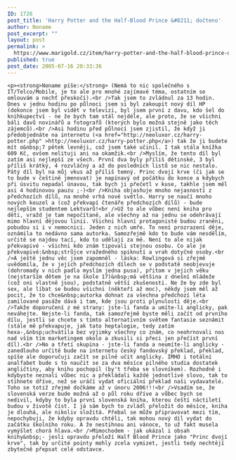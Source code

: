 ```yaml
---
ID: 1726
post_title: 'Harry Potter and the Half-Blood Prince &#8211; dočteno'
author: Noname
post_excerpt: ""
layout: post
permalink: >
  https://www.marigold.cz/item/harry-potter-and-the-half-blood-prince-docteno
published: true
post_date: 2005-07-16 20:33:36
---
```

	<p><strong>Noname píše:</strong> (Nemá to nic společného s IT/Telco/Mobile, je to ale pro mnohé zajímavé téma, ostatním se omlouvám a nechť přeskočí).<br />Tak jsem to zvládnul za 13 hodin. Dnes v jednu hodinu po půlnoci jsem si byl zakoupit nový díl HP (dokonce jsem byl vidět v televizi, byl jsem první z davu, kdo šel do knihkupectví - ne že bych tam stál nejdéle, ale proto, že se všichni báli davů novinářů a fotografů (kterých bylo možná stejně jako těch zájemců).<br />Asi hodinu před půlnocí jsem zjistil, že když ji předobjednáte na internetu (<a href="http://neoluxor.cz/harry-potter.php" >http://neoluxor.cz/harry-potter.php</a>) tak že ji budete mít o&nbsp;7 pětek levněji, což jsem také učinil. I tak stála knížka 609 Kč, ovšem nelituji ani na okamžik.<br />Myslím, že tento díl byl zatím asi nejlepší ze všech. První dva byly příliš dětinské, 3 byl příliš krátký, 4 rozvláčný a až do posledních listů se nic nestalo. Pátý díl byl na můj vkus až příliš temný. Princ dvojí krve (či jak se to bude v češtině jmenovat) je napínavý od počátku do konce a kdybych při úsvitu nepadal únavou, tak bych ji přečetl v kuse, takhle jsem měl asi 4 hodinovou pauzu ;-)<br />Kniha objasňuje mnoho nejasností z předchozích dílů, na mnohé vrhá nové světlo. Harry se naučí mnoho nových kouzel a (což překvapí čtenáře předchozích dílů) - bude nejlepším studentem Lektvarů!<br />Už to ale vůbec není kniha pro děti, vražd je tam nepočítaně, ale všechny až na jednu se odehrávají mimo hlavní dějovou linii. Všichni hlavní protagonisté budou zraněni, pobudou si i v nemocnici. Jeden z nich umře. To není prozrazení děje, oznámila to nedávno sama autorka. Samozřejmě kdo to bude vám nesdělím, určitě se najdou tací, kdo to udělají za mě. Není to ale nijak překvapivé - všichni kdo znám tipovali stejnou osobu. Co ale je překvapivé:&nbsp;strůjce vražedného spiknutí a vrah dotyčné osoby.<br />A ještě jednu věc jsem zapomněl - láska: Rowlingová si zřejmě uvědomila, že v jejích předchozích dílech se v podstatě neobjevuje (dohromady v nich padla myslím jedna pusa), přitom v jejich věku (nejstarším dětem je na škole 17)&nbsp;má většina z dnešní mládeže (což oni vlastně jsou), podstatně větší zkušenosti. Ne že by zde byl sex, ale líbat se budou všichni (někteří až moc), někdy jsem měl až pocit, že to chce&nbsp;autorka dohnat za všechna předchozí léta zamilované pasáže dává i tam, kde jsou proti plynulosti děje.<br />Takže doporučení z mé strany: jste-li fanda a umíte-li anglicky, pak neváhejte. Nejste-li fanda, tak samozřejmě byste měli začít od prvního dílu, jestli se chcete s tímto alternativním světem fantasie seznámit (stále mě překvapuje, jak tato heptalogie, tedy zatím hexa-,&nbsp;uchvátila bez výjimky všechny co znám, co neohrnovali nos nad vším tím marketingem okolo a zkusili si přeci jen přečíst první díl).<br />No a třetí skupina - jste-li fanda a neumíte-li anglicky - zanedlouho určitě bude na internetu český fandovský překlad, překlad, spíše ale doporučuji začít se pilně učit anglicky. IMHO i totální analfabet bude s to naučit se za dva měsíce pilného studia dostatek angličtiny, aby knihu pochopil (by't třeba se slovníkem). Rozhodně i kdybyste neznali vůbec nic a překládali každé jednotlivé slovo, tak to stihnete dříve, než se uráčí vydat oficiální překlad naši vydavatelé. Toho se totiž zřejmě dočkáme až v únoru 2006!!!<br />Vsadím se, že slovenská verze bude možná až o půl roku dříve a vůbec bych se nedivil, kdyby to byla první slovenská kniha, kterou čeští náctiletí budou v životě číst. I já sám bych to zvládl přeložit do měsíce, kniha je dlouhá, ale nikoliv složitá. Přebal se může připravovat mezi tím, nepochybuji, že kdyby opravdu chtěli, tak mohou nový díl vydat do začátku školního roku. A že nestihnou ani vánoce, to už fakt musela vymýšlet chorá hlava.<br />Mimochodem - jak ukázal i obsah knihy&nbsp;- jesli opravdu přeloží Half Blood Prince jako "Princ dvojí krve", tak by určité pointy mohly zcela vymizet, jestli tedy nechtějí zbytečně přepsat celé odstavce.
</p>